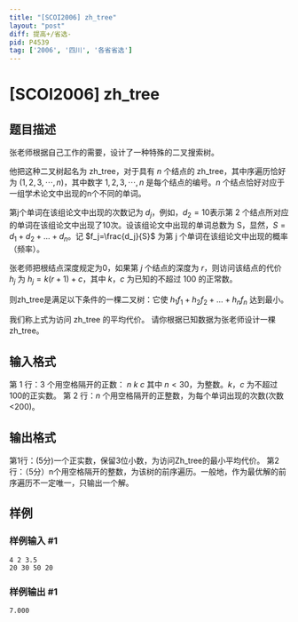 ```yaml
---
title: "[SCOI2006] zh_tree"
layout: "post"
diff: 提高+/省选-
pid: P4539
tag: ['2006', '四川', '各省省选']
---
```

# [SCOI2006] zh_tree
## 题目描述

张老师根据自己工作的需要，设计了一种特殊的二叉搜索树。

他把这种二叉树起名为 zh_tree，对于具有 $n$ 个结点的 zh_tree，其中序遍历恰好为 $(1,2,3,\cdots,n)$，其中数字 $1,2,3,\cdots,n$ 是每个结点的编号。$n$ 个结点恰好对应于一组学术论文中出现的n个不同的单词。

第j个单词在该组论文中出现的次数记为 $d_j$，例如，$d_2=10$表示第 $2$ 个结点所对应的单词在该组论文中出现了10次。设该组论文中出现的单词总数为 S，显然，$S=d_1+d_2+…+d_n$。记 $f_j=\frac{d_j}{S}$ 为第 j 个单词在该组论文中出现的概率（频率）。 

张老师把根结点深度规定为0，如果第 $j$ 个结点的深度为 $r$，则访问该结点的代价 $h_j$ 为 $h_j=k(r+1)+c$，其中 $k$，$c$ 为已知的不超过 $100$ 的正常数。

则zh_tree是满足以下条件的一棵二叉树：它使 $h_1f_1+h_2f_2+…+h_nf_n$ 达到最小。

我们称上式为访问 zh_tree 的平均代价。 请你根据已知数据为张老师设计一棵 zh_tree。
## 输入格式

第 $1$ 行：$3$ 个用空格隔开的正数： $n$ $k$ $c$ 其中 $n<30$，为整数。$k$，$c$ 为不超过100的正实数。 第 $2$ 行：$n$ 个用空格隔开的正整数，为每个单词出现的次数(次数<200)。
## 输出格式

第1行：(5分)一个正实数，保留3位小数，为访问Zh_tree的最小平均代价。 第2行：（5分）n个用空格隔开的整数，为该树的前序遍历。一般地，作为最优解的前序遍历不一定唯一，只输出一个解。
## 样例

### 样例输入 #1
```
4 2 3.5
20 30 50 20
```
### 样例输出 #1
```
7.000
```
